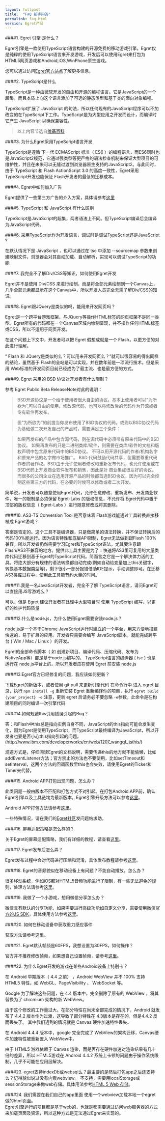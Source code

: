 ```yaml
---
layout: fullpost
title:  "FAQ 新手问答"
permalink: faq.html
version: Egret产品
---
```


####1. Egret 引擎 是什么？

Egret引擎是一款使用TypeScript语言构建的开源免费的移动游戏引擎。Egret仅是纯粹的使用TypeScript语言来开发游戏，开发后可以使用Egret来打包为HTML5网页游戏和Android,iOS,WinPhone原生游戏。

您可以通过访问<a href="http://www.egret-labs.org" target="_blank">Egret官方站点</a>了解更多信息。

####2. TypeScript是什么

TypeScript是一种由微软开发的自由和开源的编程语言。它是JavaScript的一个超集，而且本质上向这个语言添加了可选的静态类型和基于类的面向对象编程。

TypeScript扩展了 JavaScript 的句法，所以任何现有的JavaScript程序可以不加改变的在TypeScript下工作。TypeScript是为大型应用之开发而设计，而编译时它产生 JavaScript 以确保兼容性。

>以上内容节选自<a href="http://zh.wikipedia.org/wiki/TypeScript" target="_blank">维基百科</a>

####3. 为什么Egret采用TypeScript语言开发

TypeScript是遵循 下一代 ECMAScript 标准（ ES6 ）的编程语言，而ES6同时也是JavaScript2规范，它通过强类型等更严格的语法检查机制来保证大型项目的可维护性，并且在未来可以无缝过渡到浏览器原生支持的JavaScript2。与此同时，由于 TypeScript 和 Flash ActionScript 3.0 的高度一致性，Egret采用 TypeScript开发也能保证 Flash开发者的最低的迁移成本。

####4. Egret中如何加入广告

Egret提供了一些第三方广告的介入方案，具体请参考<a href="http://docs.egret-labs.org/post/platform/adaccess/googlead.html" target="_blank">这里</a>

####5. TypeScript 和 JavaScript 有什么区别

TypeScript是JavaScript的超集，两者语法上不同。但TypeScript编译后会编译为JavaScript代码。

####6. 采用TypeScript作为开发语言，调试时是调试TypeScript还是JavaScript ?

在默认情况下是 JavaScript ，也可以通过在 tsc 中添加 --sourcemap 参数来创建映射文件，浏览器会对其自动加载、自动解析，实现可以调试TypeScript的功能

####7. 我完全不了解Div/CSS等知识，如何使用Egret开发

Egret并不是使用 Div/CSS 来进行绘制，而是将全部元素绘制到一个Canvas上，几乎全部元素都显示在这个Canvas中，所以开发人员完全无需了解Div/CSS的知识。

####8. Egret跟JQuery是类似的吗，能用来开发网页吗？

Egret是一个跨平台游戏框架，与JQuery等操作HTML标签的网页框架不是同一类型。Egret所有的代码都在一个Canvas区域内绘制呈现，并不操作任何HTML标签或CSS，所以不适用于网页开发。

在这个问题上下文中，开发者可以把 Egret 假想成就是一个 Flash，以更方便的对此进行理解。

“ Flash 和 JQuery是类似的么？可以用来开发网页么？”就可以很容易的得出同样的结论，虽然基于 Flash的全站是可以实现，并在数年前是一项流行技术，但是采用 Web标准的开发网页目前已经成为了最主流、也是最方便的方式。

####9. Egret 采用的 BSD 协议对开发者有什么限制？

参考 Egret Public Beta ReleaseNote对此的说明：

>BSD开源协议是一个给于使用者很大自由的协议。基本上使用者可以”为所欲为”,可以自由的使用，修改源代码，也可以将修改后的代码作为开源或者专有软件再发布。

>但”为所欲为”的前提当你发布使用了BSD协议的代码，或则以BSD协议代码为基础做二次开发自己的产品时，需要满足三个条件：

>如果再发布的产品中包含源代码，则在源代码中必须带有原来代码中的BSD协议。
>如果再发布的只是二进制类库/软件，则需要在类库/软件的文档和版权声明中包含原来代码中的BSD协议。
>不可以用开源代码的作者/机构名字和原来产品的名字做市场推广。
>BSD 代码鼓励代码共享，但需要尊重代码作者的著作权。BSD由于允许使用者修改和重新发布代码，也允许使用或在BSD代码上开发商业软件发布和销售，因此是对 商业集成很友好的协议。而很多的公司企业在选用开源产品的时候都首选BSD协议，因为可以完全控制这些第三方的代码，在必要的时候可以修改或者二次开发。

简单说，开发者可以随意使用Egret代码，允许任意修改、重新发布、开发商业软件，唯一的限制是必须保留 Egret-Labs 的版权信息，不允许将 Egret代码中置于顶部的版权信息（ Egret-Labs ）进行随意修改或将其删除。

####10. AS3-TS Conversion Tool 是否意味着 Flash游戏能通过工具转换直接移植成 Egret游戏？

答案是否定的。这个工具不是编译器，只是做简单的语法转换，并不保证转换后的代码100%能运行。因为语言特性和底层API限制，Egret无法做到跟Flash 100%兼容。所以开发者仍然需要学习Egret和TypeScript语法，尤其要注意跟Flash/AS3不兼容的地方。提供此工具主要是为了：快速将AS3里可复用的大量类库代码迁移到基于Egret的TypeScript代码。简而言之它是一个解决体力活的工具。将绝大部分有规律的语法转换都自动完成(例如自动给变量加上this关键字，转换基本数据类型等)，剩下很小一部分报错借助IDE提示，手动调整即可。在迁移AS3类库过程中，使用此工具能节约大量的时间。

####11.我是一名JavaScript开发者，完全不了解 TypeScript语言，请问Egret可以直接用JS写游戏么？

可以，但是 Egret 建议开发者在处理中大型项目时 使用 TypeScript 编写，以更好的维护代码质量

####12.什么是node.js，为什么使用Egret需要安装node.js？

node.js是一个基于Chrome JavaScript运行时建立的一个平台，用来方便地搭建快速的，易于扩展的应用。开发者只需要会编写 JavaScript脚本，就能完成跨平台 ( Win / Mac / Linux ）的开发。

Egret的全部命令脚本（ 如 创建新项目、编译代码、压缩代码、发布为 NativeApp等）都是基于node.js编写的， TypeScript语言的编译器 ( tsc ) 也是运行在 node.js平台上的。所以开发者应在使用 Egret 前安装 node.js

####13.Egret官方已经修复的问题，我应该如何更新？

下载Egret的新版本，或者使用 git pull 来更新引擎代码
在命令行中 进入 egret 目录，执行 `npm install -g` 重新安装 Egret
重新编译你的项目，执行 `egret build {your_project} -e` 注意，更新 egret 后请务必不要忽略 `-e`参数，此命令是在构建项目的同时编译一次引擎代码

####14.如何规避this引用错误引起的Bug？

答：和Flash中this总是指向实例自身不同，JavaScript的this指向可能会发生变化，因为Egret是使用TypeScript，而TypeScript最终编译为JavaScript，所以开发者也要是否小心this指向引起的问题。<a href="http://www.ibm.com/developerworks/cn/web/1207_wangqf_jsthis/" target="_blank">(http://www.ibm.com/developerworks/cn/web/1207_wangqf_jsthis/)</a>

规避方式是，仔细阅读Egret的文档说明，需要传递this的地方就不能偷懒，比如addEventListener方法；官方禁止的方法也不要使用，比如setTimeout和setInterval，这两个方法的回调函数里this也会失效，请使用Egret的Ticker和Timer来代替。

####15. Android APP打包出现问题，怎么办？

此类问题一般由版本不匹配和打包方式不对引起。在打包Android APP前，确认Egret引擎以及工具链均为最新版本。Egret引擎升级方法可以参考<a href="http://docs.egret-labs.org/post/quitestart/install/updateegret.html" target="_blank">这里</a>。

Android APP打包方法请参考<a href="http://docs.egret-labs.org/post/tools/native/androidforwindows.html" target="_blank">这里</a>。

一些特殊情况，请在我们的<a href="http://bbs.egret-labs.org/" target="_blank">Egret社区</a>发问题帖求助。

####16. 屏幕适配策略是怎么样的？

关于Egret的屏幕适配策略，我们有详细的教程，请查看<a href="http://bbs.egret-labs.org/thread-255-1-1.html" target="_blank">这里</a>。

####17. Egret发布后怎么弄？

Egret发布过程中会对代码进行压缩和混淆，具体发布教程请参考<a href="http://docs.egret-labs.org/post/quitestart/helloworld/pushpro.html" target="_blank">这里</a>。


####18. Egret的音频貌似在移动设备上有问题？不能自动播放，怎么办？

很多移动系统，例如iOS都对HTML5音频功能进行了限制，有一些无法避免的规则，处理方法请参考<a href="http://docs.egret-labs.org/post/manual/sound/playsound.html" target="_blank">这里</a>。

####19. 我做了一个小游戏，想用微信分享怎么办？

微信具有默认的分享功能，如果需要进行高级功能如自定义分享，需要使用<a href="http://mp.weixin.qq.com/wiki">微信官方的JS SDK</a>，具体使用方法参考<a href="http://docs.egret-labs.org/post/platform/platformaccess/weixin-2015-official.html" target="_blank">这里</a>。

####20. 如何在移动设备中获取重力感应事件

获取方法请参考<a href="http://bbs.egret-labs.org/thread-864-1-1.html" target="_blank">这里</a>。

####21. Egret默认帧频是60FPS，我想设置为30FPS，如何操作？

官方并不推荐修改帧频，如果想自己设置帧频，请参考<a href="http://bbs.egret-labs.org/thread-850-1-3.html" target="_blank">这里</a>。


####22. 为什么Egret开发的游戏在某些Android设备上特别卡？

在 Android 早期版本（ 4.4 之前） ，Android WebView  并不 100% 支持 HTML5 特性，如 WebGL、PageVisibility 、 WebSocket 等。

Google 为了解决这些问题，在 4.4 版本中，完全删除了原有的 WebView ，将其替换为了 chromium 架构的新 WebView。

由于这个修改的工作量过大，在部分特性在尚未全部完成的情况下，Android 就发布了 4.4.2 版本作为过渡，这导致了部分特性在 4.3版本是存在的，但是4.4.2 反而丢失了。 其中我们遇到的情况就是 Canvas 硬件加速特性丢失。

在 Android 4.4.4 版本中，google 完全完成了 WebView的架构迁移，Canvas硬件加速特性被重新置入 WebView中。

由于 HTML5 游戏依赖于 Canvas 渲染，而是否存在硬件加速对渲染结果有几十倍的差异，所以 HTML5游戏在 Android 4.4.2 系统上卡顿的问题由于操作系统限制，几乎不可能在应用层解决。


####23.  egret支持indexDb或websql么？最主要的是然后打包app之后还支持么？记得貌似说过没有内嵌webview。
不支持，需要用localStorage或sessionStorage来做web存储。具体用法参考<a href="http://www.w3school.com.cn/html5/html_5_webstorage.asp" target="_blank">HTML 5 Web 存储</a>。  
         

####24.  我们需要在我们自己的app里面 使用一个webview加载本地一个egret做的html页面。           
Egret引擎运行的项目都是基于web的，也就是都需要通过访问web服务器的方式来加载页面及资源，所以这种方式是无法通过Egret来实现的。

          
          
          







